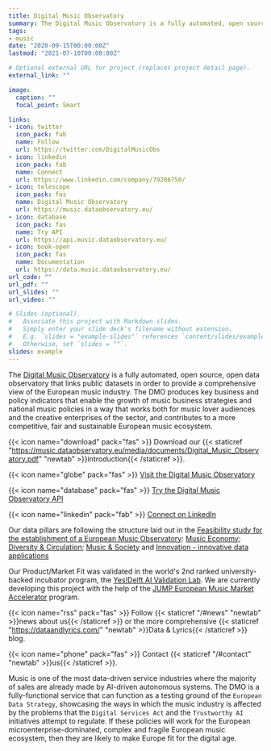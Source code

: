 ```yaml
---
title: Digital Music Observatory
summary: The Digital Music Observatory is a fully automated, open source, open data observatory that links public datasets in order to provide a comprehensive view of the European music industry.
tags:
- music
date: "2020-09-15T00:00:00Z"
lastmod: "2021-07-10T00:00:00Z"

# Optional external URL for project (replaces project detail page).
external_link: ""

image:
  caption: ""
  focal_point: Smart

links:
- icon: twitter
  icon_pack: fab
  name: Follow
  url: https://twitter.com/DigitalMusicObs
- icon: linkedin
  icon_pack: fab
  name: Connect
  url: https://www.linkedin.com/company/79286750/
- icon: telescope
  icon_pack: fas
  name: Digital Music Observatory
  url: https://music.dataobservatory.eu/
- icon: database
  icon_pack: fas
  name: Try API
  url: https://api.music.dataobservatory.eu/
- icon: book-open
  icon_pack: fas
  name: Documentation
  url: https://data.music.dataobservatory.eu/
url_code: ""
url_pdf: ""
url_slides: ""
url_video: ""

# Slides (optional).
#   Associate this project with Markdown slides.
#   Simply enter your slide deck's filename without extension.
#   E.g. `slides = "example-slides"` references `content/slides/example-slides.md`.
#   Otherwise, set `slides = ""`.
slides: example
---
```


The [Digital Music Observatory](https://music.dataobservatory.eu/)  is a fully automated, open source, open data observatory that links public datasets in order to provide a comprehensive view of the European music industry. The DMO produces key business and policy indicators that enable the growth of music business strategies and national music policies in a way that works both for music lover audiences and the creative enterprises of the sector, and contributes to a more competitive, fair and sustainable European music ecosystem. 

{{< icon name="download" pack="fas" >}} Download our {{< staticref "https://music.dataobservatory.eu/media/documents/Digital_Music_Observatory.pdf" "newtab" >}}introduction{{< /staticref >}}.

{{< icon name="globe" pack="fas" >}} [Visit the Digital Music Observatory](https://music.dataobservatory.eu/)

{{< icon name="database" pack="fas" >}} [Try the Digital Music Observatory API](https://api.music.dataobservatory.eu/)

{{< icon name="linkedin" pack="fab" >}} [Connect on LinkedIn](https://www.linkedin.com/company/79286750/)

Our data pillars are following the structure laid out in the [Feasibility study for the establishment of a European Music Observatory](https://music.dataobservatory.eu//post/2020-11-16-european-music-observatory-feasibility/): [Music Economy](https://music.dataobservatory.eu//pillars/music-and-society/); [Diversity & Circulation](https://music.dataobservatory.eu//pillars/diversity-circulatoin/); [Music & Society](https://music.dataobservatory.eu//pillars/music-and-society/) and [Innovation - innovative data applications](https://music.dataobservatory.eu//#usecases)

Our Product/Market Fit was validated in the world's 2nd ranked university-backed incubator program, the [Yes!Delft AI Validation Lab](post/2020-09-25-yesdelft-validation/). We are currently developing this project with the help of the [JUMP European Music Market Accelerator](https://www.jumpmusic.eu/fellow2021/automated-music-observatory/) program. 

{{< icon name="rss" pack="fas" >}} Follow {{< staticref "/#news" "newtab" >}}news about us{{< /staticref >}} or the more comprehensive {{< staticref "https://dataandlyrics.com/" "newtab" >}}Data & Lyrics{{< /staticref >}}  blog.

{{< icon name="phone" pack="fas" >}} Contact {{< staticref "/#contact" "newtab" >}}us{{< /staticref >}}.

Music is one of the most data-driven service industries where the majority of sales are already made by AI-driven autonomous systems.  The DMO is a fully-functional service that can function as a testing ground of the `European Data Strategy`, showcasing the ways in which the music industry is affected by the problems that the `Digital Services Act` and the `Trustworthy AI` initiatives attempt to regulate. If these policies will work for the European microenterprise-dominated, complex and fragile European music ecosystem, then they are likely to make Europe fit for the digital age. 

